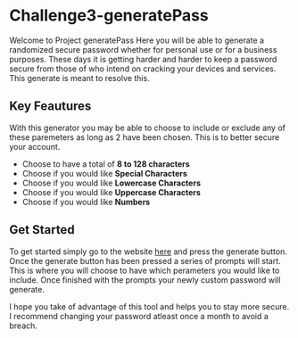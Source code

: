 # Challenge3-generatePass

Welcome to Project generatePass Here you will be able to generate a randomized secure password whether for personal use or for a business purposes. These days it is getting harder and harder to keep a password secure from those of who intend on cracking your devices and services. This generate is meant to resolve this. 

## Key Feautures 

With this generator you may be able to choose to include or exclude any of these paremeters as long as 2 have been chosen. This is to better secure your account.

- Choose to have a total of **8 to 128 characters**
- Choose if you would like **Special Characters**
- Choose if you would like **Lowercase Characters**
- Choose if you would like **Uppercase Characters**
- Choose if you would like **Numbers**

## Get Started

To get started simply go to the website [here](https://j-sniff.github.io/Challenge3-generatePass/) and press the generate button. Once the generate button has been pressed a series of prompts will start. This is where you will choose to have which perameters you would like to include. Once finished with the prompts your newly custom password will generate.



I hope you take of advantage of this tool and helps you to stay more secure. I recommend changing your password atleast once a month to avoid a breach.